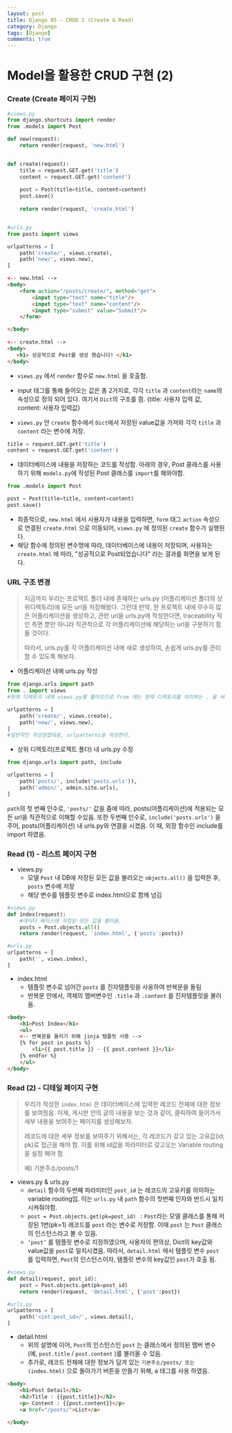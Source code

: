 ```yaml
---
layout: post
title: Django 05 - CRUD 2 (Create & Read)
category: Django
tags: [Django]
comments: true
---
```






# Model을 활용한 CRUD 구현 (2)

### Create (Create 페이지 구현)

```python
#views.py
from django.shortcuts import render
from .models import Post

def new(request):
    return render(request, 'new.html')


def create(request):
    title = request.GET.get('title')
    content = request.GET.get('content')
    
    post = Post(title=title, content=content)
    post.save()
    
    return render(request, 'create.html')


#urls.py
from posts import views

urlpatterns = [
    path('create/', views.create),
    path('new/', views.new),
]
```

```html
<-- new.html -->
<body>
    <form action="/posts/create/", method="get">
        <input type="text" name="title"/>
        <input type="text" name="content"/>
        <input type="submit" value="Submit"/>
    </form>

</body>
    
<-- create.html -->
<body>
   <h1> 성공적으로 Post를 생성 했습니다! </h1>
</body>
```

- `views.py` 에서 `render`  함수로 `new.html` 을 호출함. 
- input 태그를 통해 들어오는 값은 총 2가지로, 각각 `title` 과 `content`라는 `name`의 속성으로 정의 되어 있다. 여기서 `Dict`의 구조를 띔. {title: 사용자 입력 값, content: 사용자 입력값} 

- `views.py` 안 `create`  함수에서 `Dict`에서 저장된 value값을 가져와 각각 `title` 과 `content` 라는 변수에 저장.

```python
title = request.GET.get('title')
content = request.GET.get('content')
```

- 데이터베이스에 내용을 저장하는 코드를 작성함. 아래의 경우, Post 클래스를 사용하기 위해 `models.py`에 작성된 Post 클래스를  `import`를 해와야함.

```python
from .models import Post

post = Post(title=title, content=content)
post.save()
```



- 최종적으로, `new.html` 에서 사용자가 내용을 입력하면,  `form`  태그 `action` 속성으로 연결된 `create.html` 으로 이동되어,  `views.py` 에 정의된 `create`  함수가 실행된다.
-  해당 함수에 정의된 변수명에 따라, 데이터베이스에 내용이 저장되며,  사용자는 `create.html` 에 따라, "성공적으로 Post되었습니다" 라는 결과를 화면을 보게 된다.



### URL 구조 변경

> 지금까지 우리는 프로젝트 폴더 내에 존재하는 urls.py (어플리케이션 폴더의 상위디렉토리)에 모든 url을 저장해왔다. 그런데 만약, 한 프로젝트 내에 무수히 많은 어플리케이션을 생성하고, 관련 url을 urls.py에 작성한다면, traceability 적인 측면 뿐만 아니라 직관적으로 각 어플리케이션에 해당하는 url을 구분하기 힘들 것이다. 
>
> 따라서, urls.py를 각 어플리케이션 내에 새로 생성하여, 손쉽게 urls.py를 관리 할 수 있도록 해보자.

- 어플리케이션 내에 urls.py 작성

```python
from django.urls import path
from . import views
#현재 디렉토리 내에 views.py를 불러오므로 from 에는 현재 디렉토리를 의미하는 . 을 써줌.

urlpatterns = [
    path('create/', views.create),
    path('new/', views.new),
]
#일반적인 작성방법대로, urlpatterns을 작성한다. 
```

-  상위 디렉토리(프로젝트 폴더) 내 urls.py 수정

```python
from django.urls import path, include

urlpatterns = [
    path('posts/', include('posts.urls')),
    path('admin/', admin.site.urls),
]
```

`path`의 첫 번째 인수로, `'posts/'` 값을 줌에 따라,  posts(어플리케이션)에 적용되는 모든 url을 직관적으로 이해할 수있음. 또한 두번째 인수로,  `include('posts.urls')` 을 주어, posts(어플리케이션) 내 urls.py와 연결을 시켰음. 이 때, 외장 함수인 include를 import 하였음.







### Read (1) - 리스트 페이지 구현

- views.py
  - 모델 `Post` 내 DB에 저장된 모든 값을 불러오는 `objects.all()` 을 입력한 후, `posts`  변수에 저장
  - 해당 변수를 템플릿 변수로 index.html으로 함께 넘김

```python
#views.py
def index(request):
    #데이터 베이스에 저장된 모든 값을 불러옴.
    posts = Post.objects.all()
    return render(request, 'index.html', {'posts':posts})

#urls.py
urlpatterns = [
    path('', views.index),
]
```



- index.html
  - 템플릿 변수로 넘어간 `posts` 를 진자템플릿을 사옹하여 반복문을 돌림
  - 반복문 안에서, 객체의 멤버변수인 `.title` 과 `.content` 를 진자템플릿을 불러옴.

```html
<body>
    <h1>Post Index</h1>
    <ul>
    <-- 반복문을 돌리기 위해 jinja 템플릿 사용 -->
    {% for post in posts %}
        <li>{{ post.title }} - {{ post.content }}</li>    
    {% endfor %}
    </ul>
</body>
```



### Read (2) - 디테일 페이지 구현

> 우리가 작성한 `index.html` 은 데이터베이스에 입력한 레코드 전체에 대한 정보를 보여줬음.
> 이제,  게시판 안의 글의 내용을 보는 것과 같이, 클릭하여 들어가서 세부 내용을 보여주는 페이지를 생성해보자.
>
> 레코드에 대한 세부 정보를 보여주기 위해서는, 각 레코드가 갖고 있는 고유값(id; pk)로 접근을 해야 함. 
> 이를 위해 id값을 파라미터로 갖고오는 Variable routing을 설정 해야 함.
>
> 예) 기본주소/posts/1 

- views.py & urls.py
  - `detail` 함수의 두번째 파라미터인 `post_id` 는 레코드의 고유키를 의미하는 variable routing임. 이는 `urls.py` 내 `path` 함수의 첫번째 인자와 반드시 일치 시켜줘야함.
  - `post = Post.objects.get(pk=post_id) ` : `Post`라는 모델 클래스를 통해 저장된 1번(pk=1) 레코드를 `post` 라는 변수로 저장함.  이때 `post` 는 `Post`  클래스의 인스턴스라고 볼 수 있음.
  - `‘post’` 를 템플릿 변수로 지정하였으며, 사용자의 편의상, Dict의 key값와 value값을 `post`로 일치시켰음. 
    따라서,  `detail.html` 에서 템플릿 변수 `post` 를 입력하면,  `Post`의 인스턴스이자, 템플릿 변수의 key값인  `post`가 호출 됨. 

```python
#views.py
def detail(request, post_id):
    post = Post.objects.get(pk=post_id)
    return render(request, 'detail.html', {'post':post})

#urls.py
urlpatterns = [
    path('<int:post_id>/', views.detail),
]
```



- detail.html
  - 위의 설명에 이어,  `Post`의 인스턴스인 `post` 는 클래스에서 정의된 멤버 변수(예, `post.title` / `post.content` )를 불러올 수 있음. 
  - 추가로, 레코드 전체에 대한 정보가 담겨 있는  `기본주소/posts/ 또는 (index.html)`  으로 돌아가기 버튼을 만들기 위해, a 태그를  사용 하였음.

```html
<body>
    <h1>Post Detail</h1>
    <h2>Title : {{post.title}}</h2>
    <p> Content : {{post.content}}</p>
    <a href="/posts/">List</a>
 
</body>
```




